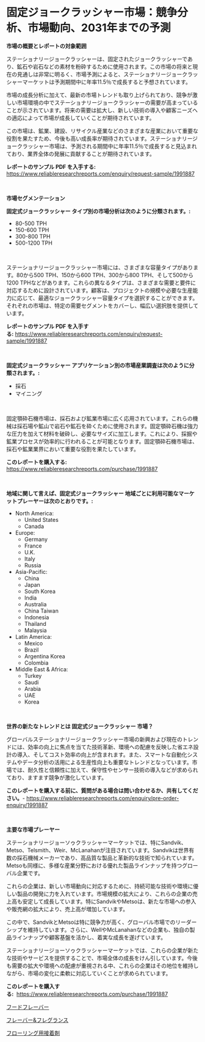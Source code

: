 <p><h1>固定ジョークラッシャー市場：競争分析、市場動向、2031年までの予測</h1></p><p><strong>市場の概要とレポートの対象範囲</strong></p>
<p><p>ステーショナリージョークラッシャーは、固定されたジョークラッシャーであり、鉱石や岩石などの素材を粉砕するために使用されます。この市場の将来と現在の見通しは非常に明るく、市場予測によると、ステーショナリージョークラッシャーマーケットは予測期間中に年率11.5％で成長すると予想されています。</p><p>市場の成長分析に加えて、最新の市場トレンドも取り上げられており、競争が激しい市場環境の中でステーショナリージョークラッシャーの需要が高まっていることが示されています。将来の需要は拡大し、新しい技術の導入や顧客ニーズへの適応によって市場が成長していくことが期待されています。</p><p>この市場は、鉱業、建設、リサイクル産業などのさまざまな産業において重要な役割を果たすため、今後も高い成長率が期待されています。ステーショナリージョークラッシャー市場は、予測される期間中に年率11.5％で成長すると見込まれており、業界全体の発展に貢献することが期待されています。</p></p>
<p><strong>レポートのサンプル PDF を入手する:</strong> <a href="https://www.reliableresearchreports.com/enquiry/request-sample/1991887">https://www.reliableresearchreports.com/enquiry/request-sample/1991887</a></p>
<p>&nbsp;</p>
<p><strong>市場セグメンテーション</strong></p>
<p><strong>固定式ジョークラッシャー タイプ別の市場分析は次のように分類されます。:</strong></p>
<p><ul><li>80-500 TPH</li><li>150-600 TPH</li><li>300-800 TPH</li><li>500-1200 TPH</li></ul></p>
<p>&nbsp;</p>
<p><p>ステーショナリージョークラッシャー市場には、さまざまな容量タイプがあります。80から500 TPH、150から600 TPH、300から800 TPH、そして500から1200 TPHなどがあります。これらの異なるタイプは、さまざまな需要と要件に対応するために設計されています。顧客は、プロジェクトの規模や必要な生産能力に応じて、最適なジョークラッシャー容量タイプを選択することができます。それぞれの市場は、特定の需要セグメントをカバーし、幅広い選択肢を提供しています。</p></p>
<p><strong>レポートのサンプル PDF を入手する:</strong>&nbsp;<a href="https://www.reliableresearchreports.com/enquiry/request-sample/1991887">https://www.reliableresearchreports.com/enquiry/request-sample/1991887</a></p>
<p>&nbsp;</p>
<p><strong> 固定式ジョークラッシャー アプリケーション別の市場産業調査は次のように分類されます。:</strong></p>
<p><ul><li>採石</li><li>マイニング</li></ul></p>
<p>&nbsp;</p>
<p><p>固定顎砕石機市場は、採石および鉱業市場に広く応用されています。これらの機械は採石場や鉱山で岩石や鉱石を砕くために使用されます。固定顎砕石機は強力な圧力を加えて材料を破砕し、必要なサイズに加工します。これにより、採掘や鉱業プロセスが効率的に行われることが可能となります。固定顎砕石機市場は、採石や鉱業業界において重要な役割を果たしています。</p></p>
<p><strong>このレポートを購入する:</strong>&nbsp; <a href="https://www.reliableresearchreports.com/purchase/1991887">https://www.reliableresearchreports.com/purchase/1991887</a></p>
<p>&nbsp;</p>
<p><strong>地域に関して言えば、固定式ジョークラッシャー 地域ごとに利用可能なマーケットプレーヤーは次のとおりです。:</strong></p>
<p><ul>
    <li>
        North America:
        <ul>
            <li>United States</li>
            <li>Canada</li>
        </ul>
    </li>
    <li>
        Europe:
        <ul>
            <li>Germany</li>
            <li>France</li>
            <li>U.K.</li>
            <li>Italy</li>
            <li>Russia</li>
        </ul>
    </li>
    <li>
        Asia-Pacific:
        <ul>
            <li>China</li>
            <li>Japan</li>
            <li>South Korea</li>
            <li>India</li>
            <li>Australia</li>
            <li>China Taiwan</li>
            <li>Indonesia</li>
            <li>Thailand</li>
            <li>Malaysia</li>
        </ul>
    </li>
    <li>
        Latin America:
        <ul>
            <li>Mexico</li>
            <li>Brazil</li>
            <li>Argentina Korea</li>
            <li>Colombia</li>
        </ul>
    </li>
    <li>
        Middle East & Africa:
        <ul>
            <li>Turkey</li>
            <li>Saudi</li>
            <li>Arabia</li>
            <li>UAE</li>
            <li>Korea</li>
        </ul>
    </li>
    </ul></p>
<p>&nbsp;</p>
<p><strong>世界の新たなトレンドとは 固定式ジョークラッシャー 市場？</strong></p>
<p><p>グローバルステーショナリージョークラッシャー市場の新興および現在のトレンドには、効率の向上に焦点を当てた技術革新、環境への配慮を反映した省エネ設計の導入、そしてコスト効率の向上が含まれます。また、スマートな自動化システムやデータ分析の活用による生産性向上も重要なトレンドとなっています。市場では、耐久性と信頼性に加えて、保守性やセンサー技術の導入などが求められており、ますます競争が激化しています。</p></p>
<p><strong>このレポートを購入する前に、質問がある場合は問い合わせるか、共有してください。</strong>- <a href="https://www.reliableresearchreports.com/enquiry/pre-order-enquiry/1991887">https://www.reliableresearchreports.com/enquiry/pre-order-enquiry/1991887</a></p>
<p>&nbsp;</p>
<p><strong>主要な市場プレーヤー</strong></p>
<p><p>ステーショナリージョーソゥクラッシャーマーケットでは、特にSandvik、Metso、Telsmith、Weir、McLanahanが注目されています。Sandvikは世界有数の採石機械メーカーであり、高品質な製品と革新的な技術で知られています。Metsoも同様に、多様な産業分野における優れた製品ラインナップを持つグローバル企業です。</p><p>これらの企業は、新しい市場動向に対応するために、持続可能な技術や環境に優しい製品の開発に力を入れています。市場規模の拡大により、これらの企業の売上高も安定して成長しています。特にSandvikやMetsoは、新たな市場への参入や販売網の拡大により、売上高が増加しています。</p><p>この中で、SandvikとMetsoは特に競争力が高く、グローバル市場でのリーダーシップを維持しています。さらに、WellやMcLanahanなどの企業も、独自の製品ラインナップや顧客基盤を活かし、着実な成長を遂げています。</p><p>ステーショナリージョーソゥクラッシャーマーケットでは、これらの企業が新たな技術やサービスを提供することで、市場全体の成長をけん引しています。今後も需要の拡大や環境への配慮が重視される中、これらの企業はその地位を維持しながら、市場の変化に柔軟に対応していくことが求められています。</p></p>
<p><strong>このレポートを購入する:</strong>&nbsp;&nbsp;<a href="https://www.reliableresearchreports.com/purchase/1991887">https://www.reliableresearchreports.com/purchase/1991887</a></p>
<p><p><a href="https://github.com/dadanedu33/Market-Research-Report-List-1/blob/main/83579308613.md">フードフレーバー</a></p><p><a href="https://github.com/zoetazuur/Market-Research-Report-List-1/blob/main/39740508611.md">フレーバー&フレグランス</a></p><p><a href="https://github.com/ihabdkwlxs948/Market-Research-Report-List-1/blob/main/62378338612.md">フローリング用接着剤</a></p></p>